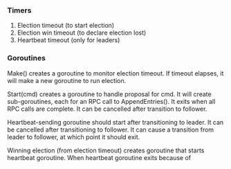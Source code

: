 ### Timers

1. Election timeout (to start election)
2. Election win timeout (to declare election lost)
3. Heartbeat timeout (only for leaders)

### Goroutines

Make() creates a goroutine to monitor election timeout. If timeout elapses, it will make a new goroutine to run election. 

Start(cmd) creates a goroutine to handle proposal for cmd. It will create sub-goroutines, each for an RPC call to AppendEntries(). It exits when all RPC calls are complete. It can be cancelled after transition to follower.

Heartbeat-sending goroutine should start after transitioning to leader. It can be cancelled after transitioning to follower. It can cause a transition from leader to follower, at which point it should exit.

Winning election (from election timeout) creates goroutine that starts heartbeat goroutine. When heartbeat goroutine exits because of 